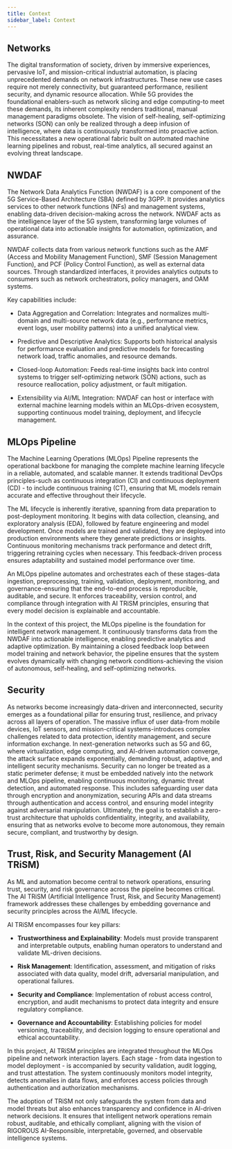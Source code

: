 ```yaml
---
title: Context
sidebar_label: Context
---
```

## Networks

The digital transformation of society, driven by immersive experiences, pervasive IoT, and mission-critical industrial automation, is placing unprecedented demands on network infrastructures. These new use cases require not merely connectivity, but guaranteed performance, resilient security, and dynamic resource allocation. While 5G provides the foundational enablers-such as network slicing and edge computing-to meet these demands, its inherent complexity renders traditional, manual management paradigms obsolete. The vision of self-healing, self-optimizing networks (SON) can only be realized through a deep infusion of intelligence, where data is continuously transformed into proactive action. This necessitates a new operational fabric built on automated machine learning pipelines and robust, real-time analytics, all secured against an evolving threat landscape.

## NWDAF

The Network Data Analytics Function (NWDAF) is a core component of the 5G Service-Based Architecture (SBA) defined by 3GPP. It provides analytics services to other network functions (NFs) and management systems, enabling data-driven decision-making across the network. NWDAF acts as the intelligence layer of the 5G system, transforming large volumes of operational data into actionable insights for automation, optimization, and assurance.

NWDAF collects data from various network functions such as the AMF (Access and Mobility Management Function), SMF (Session Management Function), and PCF (Policy Control Function), as well as external data sources. Through standardized interfaces, it provides analytics outputs to consumers such as network orchestrators, policy managers, and OAM systems.

Key capabilities include:

- Data Aggregation and Correlation: Integrates and normalizes multi-domain and multi-source network data (e.g., performance metrics, event logs, user mobility patterns) into a unified analytical view.

- Predictive and Descriptive Analytics: Supports both historical analysis for performance evaluation and predictive models for forecasting network load, traffic anomalies, and resource demands.

- Closed-loop Automation: Feeds real-time insights back into control systems to trigger self-optimizing network (SON) actions, such as resource reallocation, policy adjustment, or fault mitigation.

- Extensibility via AI/ML Integration: NWDAF can host or interface with external machine learning models within an MLOps-driven ecosystem, supporting continuous model training, deployment, and lifecycle management.


## MLOps Pipeline

The Machine Learning Operations (MLOps) Pipeline represents the operational backbone for managing the complete machine learning lifecycle in a reliable, automated, and scalable manner. It extends traditional DevOps principles-such as continuous integration (CI) and continuous deployment (CD) - to include continuous training (CT), ensuring that ML models remain accurate and effective throughout their lifecycle.

The ML lifecycle is inherently iterative, spanning from data preparation to post-deployment monitoring. It begins with data collection, cleansing, and exploratory analysis (EDA), followed by feature engineering and model development. Once models are trained and validated, they are deployed into production environments where they generate predictions or insights. Continuous monitoring mechanisms track performance and detect drift, triggering retraining cycles when necessary. This feedback-driven process ensures adaptability and sustained model performance over time.

An MLOps pipeline automates and orchestrates each of these stages-data ingestion, preprocessing, training, validation, deployment, monitoring, and governance-ensuring that the end-to-end process is reproducible, auditable, and secure. It enforces traceability, version control, and compliance through integration with AI TRiSM principles, ensuring that every model decision is explainable and accountable.

In the context of this project, the MLOps pipeline is the foundation for intelligent network management. It continuously transforms data from the NWDAF into actionable intelligence, enabling predictive analytics and adaptive optimization. By maintaining a closed feedback loop between model training and network behavior, the pipeline ensures that the system evolves dynamically with changing network conditions-achieving the vision of autonomous, self-healing, and self-optimizing networks.

## Security

As networks become increasingly data-driven and interconnected, security emerges as a foundational pillar for ensuring trust, resilience, and privacy across all layers of operation. The massive influx of user data-from mobile devices, IoT sensors, and mission-critical systems-introduces complex challenges related to data protection, identity management, and secure information exchange. In next-generation networks such as 5G and 6G, where virtualization, edge computing, and AI-driven automation converge, the attack surface expands exponentially, demanding robust, adaptive, and intelligent security mechanisms. Security can no longer be treated as a static perimeter defense; it must be embedded natively into the network and MLOps pipeline, enabling continuous monitoring, dynamic threat detection, and automated response. This includes safeguarding user data through encryption and anonymization, securing APIs and data streams through authentication and access control, and ensuring model integrity against adversarial manipulation. Ultimately, the goal is to establish a zero-trust architecture that upholds confidentiality, integrity, and availability, ensuring that as networks evolve to become more autonomous, they remain secure, compliant, and trustworthy by design.

## Trust, Risk, and Security Management (AI TRiSM)

As ML and automation become central to network operations, ensuring trust, security, and risk governance across the pipeline becomes critical. The AI TRiSM (Artificial Intelligence Trust, Risk, and Security Management) framework addresses these challenges by embedding governance and security principles across the AI/ML lifecycle.

AI TRiSM encompasses four key pillars:

- **Trustworthiness and Explainability**: Models must provide transparent and interpretable outputs, enabling human operators to understand and validate ML-driven decisions.

- **Risk Management**: Identification, assessment, and mitigation of risks associated with data quality, model drift, adversarial manipulation, and operational failures.

- **Security and Compliance**: Implementation of robust access control, encryption, and audit mechanisms to protect data integrity and ensure regulatory compliance.

- **Governance and Accountability**: Establishing policies for model versioning, traceability, and decision logging to ensure operational and ethical accountability.

In this project, AI TRiSM principles are integrated throughout the MLOps pipeline and network interaction layers. Each stage - from data ingestion to model deployment - is accompanied by security validation, audit logging, and trust attestation. The system continuously monitors model integrity, detects anomalies in data flows, and enforces access policies through authentication and authorization mechanisms.

The adoption of TRiSM not only safeguards the system from data and model threats but also enhances transparency and confidence in AI-driven network decisions. It ensures that intelligent network operations remain robust, auditable, and ethically compliant, aligning with the vision of RIGOROUS AI-Responsible, interpretable, governed, and observable intelligence systems.
